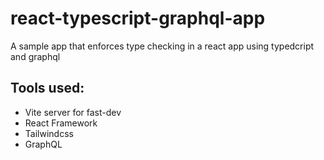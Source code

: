 # react-typescript-graphql-app

A sample app that enforces type checking in a react app using typedcript and graphql

## Tools used:

- Vite server for fast-dev
- React Framework
- Tailwindcss
- GraphQL
